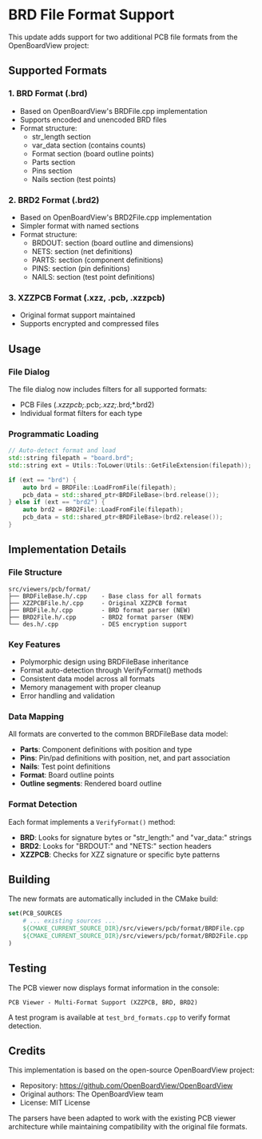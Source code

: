 # BRD File Format Support

This update adds support for two additional PCB file formats from the OpenBoardView project:

## Supported Formats

### 1. BRD Format (.brd)
- Based on OpenBoardView's BRDFile.cpp implementation
- Supports encoded and unencoded BRD files
- Format structure:
  - str_length section
  - var_data section (contains counts)
  - Format section (board outline points)
  - Parts section
  - Pins section  
  - Nails section (test points)

### 2. BRD2 Format (.brd2)
- Based on OpenBoardView's BRD2File.cpp implementation
- Simpler format with named sections
- Format structure:
  - BRDOUT: section (board outline and dimensions)
  - NETS: section (net definitions)
  - PARTS: section (component definitions)
  - PINS: section (pin definitions)
  - NAILS: section (test point definitions)

### 3. XZZPCB Format (.xzz, .pcb, .xzzpcb)
- Original format support maintained
- Supports encrypted and compressed files

## Usage

### File Dialog
The file dialog now includes filters for all supported formats:
- PCB Files (*.xzzpcb;*.pcb;*.xzz;*.brd;*.brd2)
- Individual format filters for each type

### Programmatic Loading
```cpp
// Auto-detect format and load
std::string filepath = "board.brd";
std::string ext = Utils::ToLower(Utils::GetFileExtension(filepath));

if (ext == "brd") {
    auto brd = BRDFile::LoadFromFile(filepath);
    pcb_data = std::shared_ptr<BRDFileBase>(brd.release());
} else if (ext == "brd2") {
    auto brd2 = BRD2File::LoadFromFile(filepath);
    pcb_data = std::shared_ptr<BRDFileBase>(brd2.release());
}
```

## Implementation Details

### File Structure
```
src/viewers/pcb/format/
├── BRDFileBase.h/.cpp    - Base class for all formats
├── XZZPCBFile.h/.cpp     - Original XZZPCB format
├── BRDFile.h/.cpp        - BRD format parser (NEW)
├── BRD2File.h/.cpp       - BRD2 format parser (NEW)
└── des.h/.cpp            - DES encryption support
```

### Key Features
- Polymorphic design using BRDFileBase inheritance
- Format auto-detection through VerifyFormat() methods
- Consistent data model across all formats
- Memory management with proper cleanup
- Error handling and validation

### Data Mapping
All formats are converted to the common BRDFileBase data model:
- **Parts**: Component definitions with position and type
- **Pins**: Pin/pad definitions with position, net, and part association
- **Nails**: Test point definitions
- **Format**: Board outline points
- **Outline segments**: Rendered board outline

### Format Detection
Each format implements a `VerifyFormat()` method:
- **BRD**: Looks for signature bytes or "str_length:" and "var_data:" strings
- **BRD2**: Looks for "BRDOUT:" and "NETS:" section headers
- **XZZPCB**: Checks for XZZ signature or specific byte patterns

## Building

The new formats are automatically included in the CMake build:
```cmake
set(PCB_SOURCES
    # ... existing sources ...
    ${CMAKE_CURRENT_SOURCE_DIR}/src/viewers/pcb/format/BRDFile.cpp
    ${CMAKE_CURRENT_SOURCE_DIR}/src/viewers/pcb/format/BRD2File.cpp
)
```

## Testing

The PCB viewer now displays format information in the console:
```
PCB Viewer - Multi-Format Support (XZZPCB, BRD, BRD2)
```

A test program is available at `test_brd_formats.cpp` to verify format detection.

## Credits

This implementation is based on the open-source OpenBoardView project:
- Repository: https://github.com/OpenBoardView/OpenBoardView
- Original authors: The OpenBoardView team
- License: MIT License

The parsers have been adapted to work with the existing PCB viewer architecture while maintaining compatibility with the original file formats.
